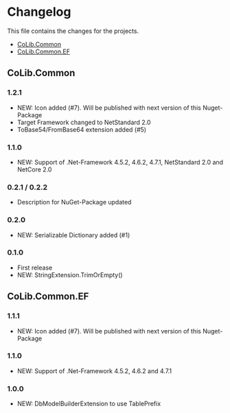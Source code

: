 # Changelog

This file contains the changes for the projects.

- [CoLib.Common](#colibcommon)
- [CoLib.Common.EF](#colibcommonef)

## CoLib.Common

### 1.2.1

- NEW: Icon added (#7). Will be published with next version of this Nuget-Package
- Target Framework changed to NetStandard 2.0
- ToBase54/FromBase64 extension added (#5)

### 1.1.0

- NEW: Support of .Net-Framework 4.5.2, 4.6.2, 4.7.1, NetStandard 2.0 and NetCore 2.0

### 0.2.1 / 0.2.2

- Description for NuGet-Package updated

### 0.2.0

- NEW: Serializable Dictionary added (#1)

### 0.1.0

- First release
- NEW: StringExtension.TrimOrEmpty()


## CoLib.Common.EF

### 1.1.1

- NEW: Icon added (#7). Will be published with next version of this Nuget-Package 

### 1.1.0

- NEW: Support of .Net-Framework 4.5.2, 4.6.2 and 4.7.1

### 1.0.0

- NEW: DbModelBuilderExtension to use TablePrefix